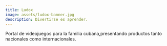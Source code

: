 ```yaml
---
title: Ludox
image: assets/ludox-banner.jpg
description: Divertirse es aprender.
---
```


Portal de videojuegos para la familia cubana,presentando productos tanto nacionales como internacionales.